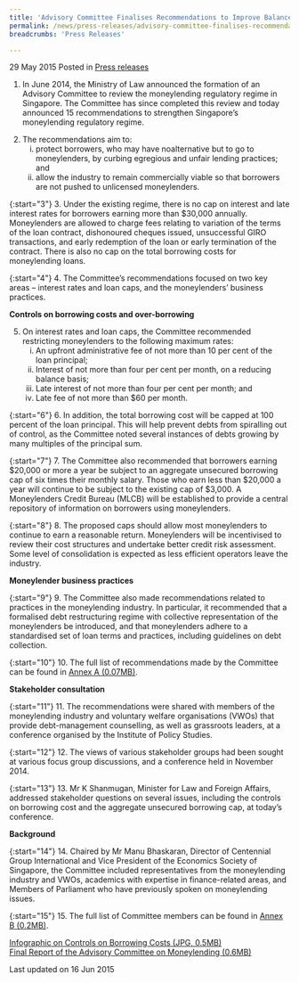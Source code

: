 ```yaml
---
title: 'Advisory Committee Finalises Recommendations to Improve Balance between Borrower Protection and Access to Credit'
permalink: /news/press-releases/advisory-committee-finalises-recommendations-to-improve-balance-
breadcrumbs: 'Press Releases'

---
```



29 May 2015 Posted in [Press releases](/news/press-releases)

1. In June 2014, the Ministry of Law announced the formation of an Advisory Committee to review the moneylending regulatory regime in Singapore. The Committee has since completed this review and today announced 15 recommendations to strengthen Singapore’s moneylending regulatory regime. 

<ol start="2">
<li>The recommendations aim to:

<ol style="list-style-type: lower-roman">
<li> protect borrowers, who may have noalternative but to go to moneylenders, by curbing egregious and unfair lending practices; and</li>
<li>allow the industry to remain commercially viable so that borrowers are not pushed to unlicensed moneylenders.</li>
</ol>


</li>
</ol>


{:start="3"}
3. Under the existing regime, there is no cap on interest and late interest rates for borrowers earning more than $30,000 annually. Moneylenders are allowed to charge fees relating to variation of the terms of the loan contract, dishonoured cheques issued, unsuccessful GIRO transactions, and early redemption of the loan or early termination of the contract.  There is also no cap on the total borrowing costs for moneylending loans.

{:start="4"}
4. The Committee’s recommendations focused on two key areas – interest rates and loan caps, and the moneylenders’ business practices.

**Controls on borrowing costs and over-borrowing**

<ol start="5">
<li>On interest rates and loan caps, the Committee recommended restricting moneylenders to the following maximum rates:

<ol style="list-style-type: lower-roman">
<li>An upfront administrative fee of not more than 10 per cent of the loan principal;</li>
<li>Interest of not more than four per cent per month, on a reducing balance basis;</li>
<li>Late interest of not more than four per cent per month; and</li>
<li>Late fee of not more than $60 per month.</li>
</ol>

</li>

</ol>

{:start="6"}
6. In addition, the total borrowing cost will be capped at 100 percent of the loan principal. This will help prevent debts from spiralling out of control, as the Committee noted several instances of debts growing by many multiples of the principal sum.

{:start="7"}
7. The Committee also recommended that borrowers earning $20,000 or more a year be subject to an aggregate unsecured borrowing cap of six times their monthly salary. Those who earn less than $20,000 a year will continue to be subject to the existing cap of $3,000. A Moneylenders Credit Bureau (MLCB) will be established to provide a central repository of information on borrowers using moneylenders.

{:start="8"}
8. The proposed caps should allow most moneylenders to continue to earn a reasonable return. Moneylenders will be incentivised to review their cost structures and undertake better credit risk assessment. Some level of consolidation is expected as less efficient operators leave the industry.


**Moneylender business practices**

{:start="9"}
9. The Committee also made recommendations related to practices in the moneylending industry. In particular, it recommended that a formalised debt restructuring regime with collective representation of the moneylenders be introduced, and that moneylenders adhere to a standardised set of loan terms and practices, including guidelines on debt collection.

 
{:start="10"}
10. The full list of recommendations made by the Committee can be found in [Annex A (0.07MB)](/files/news/press-releases/2015/05/A.pdf).


**Stakeholder consultation**

{:start="11"}
11. The recommendations were shared with members of the moneylending industry and voluntary welfare organisations (VWOs) that provide debt-management counselling, as well as grassroots leaders, at a conference organised by the Institute of Policy Studies.

 
{:start="12"}
12. The views of various stakeholder groups had been sought at various focus group discussions, and a conference held in November 2014.

 
{:start="13"}
13. Mr K Shanmugan, Minister for Law and Foreign Affairs, addressed stakeholder questions on several issues, including the controls on borrowing cost and the aggregate unsecured borrowing cap, at today’s conference.

**Background**

{:start="14"}
14. Chaired by Mr Manu Bhaskaran, Director of Centennial Group International and Vice President of the Economics Society of Singapore, the Committee included representatives from the moneylending industry and VWOs, academics with expertise in finance-related areas, and Members of Parliament who have previously spoken on moneylending issues.

 
{:start="15"}
15. The full list of Committee members can be found in [Annex B (0.2MB)](/files/news/press-releases/2015/05/B.pdf).

[Infographic on Controls on Borrowing Costs (JPG, 0.5MB)](/files/news/press-releases/2015/05/IG.JPG)  
[Final Report of the Advisory Committee on Moneylending (0.6MB)](/files/news/press-releases/2015/05/Rep.pdf)


<p class="right-side-updated">Last updated on 16 Jun 2015</p>

